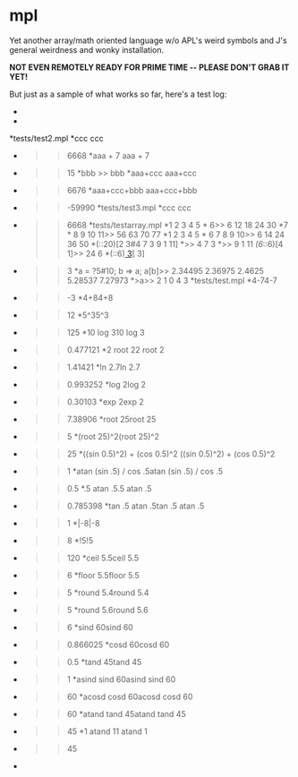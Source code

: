 # mpl
Yet another array/math oriented language w/o APL's weird symbols and J's general weirdness and wonky installation.


**NOT EVEN REMOTELY READY FOR PRIME TIME -- PLEASE DON'T GRAB IT YET!**


But just as a sample of what works so far, here's a test log:  

*
*
*tests/test2.mpl
*ccc			<!-- ok     show 6668	-->ccc			<!-- ok     show 6668	-->
*	>> 6668
*aaa + 7			<!-- ok     show 15	-->aaa + 7			<!-- ok     show 15	-->
*	>> 15
*bbb			<!-- ok     uninitialised: should show bbb --> >> bbb
*aaa+ccc			<!-- ok     show 6676	-->aaa+ccc			<!-- ok     show 6676	-->
*	>> 6676
*aaa+ccc+bbb		<!-- ok     show -59990 -->aaa+ccc+bbb		<!-- ok     show -59990 -->
*	>> -59990
*tests/test3.mpl
*ccc			<!-- ok     show 6668	-->ccc			<!-- ok     show 6668	-->
*	>> 6668
*tests/testarray.mpl
*1 2 3 4 5 * 6>> 6 12 18 24 30 
*7 * 8 9 10 11>> 56 63 70 77 
*1 2 3 4 5 * 6 7 8 9 10>> 6 14 24 36 50 
*(::20)[2 3#4 7 3 9 1 11]
*>> 4 7 3 
*>> 9 1 11 
*(6*::6)[4 1]>> 24 6 
*(::6)[ 3](::6)[ 3]
*	>> 3
*a = ?5#10; b => a;  a[b]>> 2.34495 2.36975 2.4625 5.28537 7.27973 
*>a>> 2 1 0 4 3 
*tests/test.mpl
*4-74-7
*	>> -3
*4+84+8
*	>> 12
*5^35^3
*	>> 125
*10 log 310 log 3
*	>> 0.477121
*2 root 22 root 2
*	>> 1.41421
*ln 2.7ln 2.7
*	>> 0.993252
*log 2log 2
*	>> 0.30103
*exp 2exp 2
*	>> 7.38906
*root 25root 25
*	>> 5
*(root 25)^2(root 25)^2
*	>> 25
*((sin 0.5)^2) + (cos 0.5)^2 ((sin 0.5)^2) + (cos 0.5)^2 
*	>> 1
*atan (sin .5) / cos .5atan (sin .5) / cos .5
*	>> 0.5
*.5 atan .5.5 atan .5
*	>> 0.785398
*tan .5 atan .5tan .5 atan .5
*	>> 1
*|-8|-8
*	>> 8
*!5!5
*	>> 120
*ceil 5.5ceil 5.5
*	>> 6
*floor 5.5floor 5.5
*	>> 5
*round 5.4round 5.4
*	>> 5
*round 5.6round 5.6
*	>> 6
*sind 60sind 60
*	>> 0.866025
*cosd 60cosd 60
*	>> 0.5
*tand 45tand 45
*	>> 1
*asind sind 60asind sind 60
*	>> 60
*acosd cosd 60acosd cosd 60
*	>> 60
*atand tand 45atand tand 45
*	>> 45
*1 atand 11 atand 1
*	>> 45
*